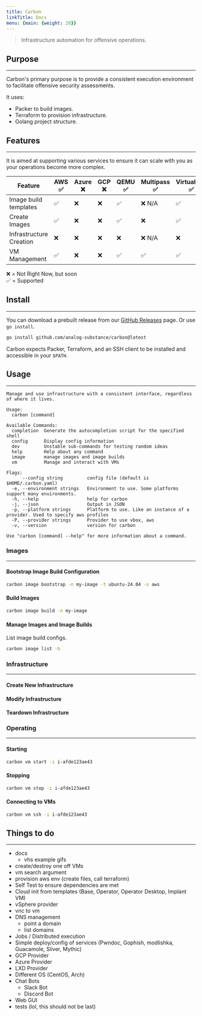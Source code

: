 ```yaml
---
title: Carbon
linkTitle: Docs
menu: {main: {weight: 20}}
---
```

> Infrastructure automation for offensive operations.

## Purpose
***

Carbon's primary purpose is to provide a consistent execution environment to
facilitate offensive security assessments.

It uses:
- Packer to build images.
- Terraform to provision infrastructure.
- Golang project structure.

## Features
***

It is aimed at supporting various services to ensure it can scale with you as
your operations become more complex.

| Feature                 | AWS ✅ | Azure ❌ | GCP ❌ | QEMU ✅ | Multipass ✅ | VirtualBox ✅ | vSphere ❌ |
|-------------------------|-------|---------|-------|--------|-------------|--------------|-----------|
| Image build templates   | ✅     | ❌       | ❌     | ✅      | ❌ N/A       | ✅            | ✅         |
| Create Images           | ✅     | ❌       | ❌     | ✅      | ❌           | ✅            | ✅         |
| Infrastructure Creation | ❌     | ❌       | ❌     | ❌      | ❌ N/A       | ❌            | ❌         |
| VM Management           | ✅     | ❌       | ❌     | ✅      | ✅           | ✅            | ❌         |

❌ = Not Right Now, but soon  
✅ = Supported


## Install
***
You can download a prebuilt release from our [GitHub Releases](https://github.com/analog-substance/carbon/releases) page.
Or use `go install`.

```sh
go install github.com/analog-substance/carbon@latest
```

Carbon expects Packer, Terraform, and an SSH client to be installed and accessible in your `$PATH`.

## Usage
***

```
Manage and use infrastructure with a consistent interface, regardless of where it lives.

Usage:
  carbon [command]

Available Commands:
  completion  Generate the autocompletion script for the specified shell
  config      Display config information
  dev         Unstable sub-commands for testing random ideas
  help        Help about any command
  image       manage images and image builds
  vm          Manage and interact with VMs

Flags:
      --config string         config file (default is $HOME/.carbon.yaml)
  -e, --environment strings   Environment to use. Some platforms support many environments.
  -h, --help                  help for carbon
  -j, --json                  Output in JSON
  -p, --platform strings      Platform to use. Like an instance of a provider. Used to specify aws profiles
  -P, --provider strings      Provider to use vbox, aws
  -v, --version               version for carbon

Use "carbon [command] --help" for more information about a command.

```

### Images
***

#### Bootstrap Image Build Configuration

```bash
carbon image bootstrap -n my-image -t ubuntu-24.04 -s aws
```

#### Build Images

```bash
carbon image build -n my-image
```

#### Manage Images and Image Builds

List image build configs.

```bash
carbon image list -b
```

### Infrastructure
***

#### Create New Infrastructure

#### Modify Infrastructure

#### Teardown Infrastructure

### Operating
***

#### Starting
```bash
carbon vm start -i i-afde123ae43
```

#### Stopping
```bash
carbon vm stop -i i-afde123ae43
```
#### Connecting to VMs

```bash
carbon vm ssh -i i-afde123ae43
```

## Things to do
***

- docs
  - vhs example gifs
- create/destroy one off VMs
- vm search argument
- provision aws env (create files, call terraform)
- Self Test to ensure dependencies are met
- Cloud init from templates (Base, Operator, Operator Desktop, Implant VM)
- vSphere provider
- vnc to vm
- DNS management
    - point a domain
    - list domains
- Jobs / Distributed execution
- Simple deploy/config of services (Pwndoc, Gophish, modlishka, Guacamole, Sliver, Mythic)
- GCP Provider
- Azure Provider
- LXD Provider
- Different OS (CentOS, Arch)
- Chat Bots
    - Slack Bot
    - Discord Bot
- Web GUI
- tests (lol, this should not be last)
